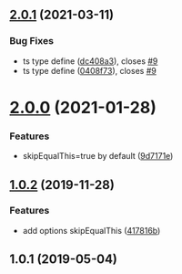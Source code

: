 <a name="2.0.1"></a>

## [2.0.1](https://github.com/imcuttle/memoize-fn/compare/v2.0.0...v2.0.1) (2021-03-11)

### Bug Fixes

- ts type define ([dc408a3](https://github.com/imcuttle/memoize-fn/commit/dc408a3)), closes [#9](https://github.com/imcuttle/memoize-fn/issues/9)
- ts type define ([0408f73](https://github.com/imcuttle/memoize-fn/commit/0408f73)), closes [#9](https://github.com/imcuttle/memoize-fn/issues/9)

<a name="2.0.0"></a>

# [2.0.0](https://github.com/imcuttle/memoize-fn/compare/v1.0.2...v2.0.0) (2021-01-28)

### Features

- skipEqualThis=true by default ([9d7171e](https://github.com/imcuttle/memoize-fn/commit/9d7171e))

<a name="1.0.2"></a>

## [1.0.2](https://github.com/imcuttle/memoize-fn/compare/v1.0.1...v1.0.2) (2019-11-28)

### Features

- add options skipEqualThis ([417816b](https://github.com/imcuttle/memoize-fn/commit/417816b))

<a name="1.0.1"></a>

## 1.0.1 (2019-05-04)
